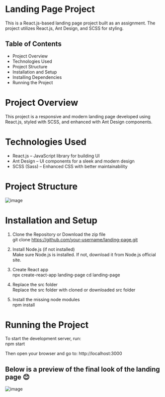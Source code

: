 # Landing Page Project
This is a React.js-based landing page project built as an assignment. The project utilizes React.js, Ant Design, and SCSS for styling.
##  Table of Contents
<ul>
  <li>Project Overview</li>
  <li>Technologies Used</li>
  <li>Project Structure</li>
  <li>Installation and Setup</li>
  <li>Installing Dependencies</li>
  <li>Running the Project</li>
</ul>

# Project Overview
This project is a responsive and modern landing page developed using React.js, styled with SCSS, and enhanced with Ant Design components.

# Technologies Used
<ul>
  <li>React.js – JavaScript library for building UI</li>
  <li>Ant Design – UI components for a sleek and modern design</li>
  <li>SCSS (Sass) – Enhanced CSS with better maintainability</li>
</ul>

# Project Structure
![image](https://github.com/user-attachments/assets/dea2d8e6-165a-4cde-b0a1-0b3c7461691f)

# Installation and Setup
1. Clone the Repository or Download the zip file  
git clone https://github.com/your-username/landing-page.git

2. Install Node.js (if not installed)  
Make sure Node.js is installed. If not, download it from Node.js official site.

3. Create React app  
npx create-react-app landing-page
cd landing-page

4. Replace the src folder  
Replace the src folder with cloned or downloaded src folder

5. Install the missing node modules  
npm install
 
# Running the Project
To start the development server, run:  
npm start  

Then open your browser and go to:
http://localhost:3000  

## Below is a preview of the final look of the landing page 😊
![image](https://github.com/user-attachments/assets/04faf95d-ef7f-4d4f-8777-953be991bb66)







